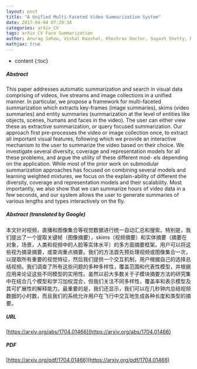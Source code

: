 ```yaml
---
layout: post
title: "A Unified Multi-Faceted Video Summarization System"
date: 2017-04-04 07:29:34
categories: arXiv_CV
tags: arXiv_CV Face Summarization
author: Anurag Sahoo, Vishal Kaushal, Khoshrav Doctor, Suyash Shetty, Rishabh Iyer, Ganesh Ramakrishnan
mathjax: true
---
```


* content
{:toc}

##### Abstract
This paper addresses automatic summarization and search in visual data comprising of videos, live streams and image collections in a unified manner. In particular, we propose a framework for multi-faceted summarization which extracts key-frames (image summaries), skims (video summaries) and entity summaries (summarization at the level of entities like objects, scenes, humans and faces in the video). The user can either view these as extractive summarization, or query focused summarization. Our approach first pre-processes the video or image collection once, to extract all important visual features, following which we provide an interactive mechanism to the user to summarize the video based on their choice. We investigate several diversity, coverage and representation models for all these problems, and argue the utility of these different mod- els depending on the application. While most of the prior work on submodular summarization approaches has focused on combining several models and learning weighted mixtures, we focus on the explain-ability of different the diversity, coverage and representation models and their scalability. Most importantly, we also show that we can summarize hours of video data in a few seconds, and our system allows the user to generate summaries of various lengths and types interactively on the fly.

##### Abstract (translated by Google)
本文针对视频，直播和图像集合等视觉数据进行统一自动汇总和搜索。特别是，我们提出了一个提取关键帧（图像摘要），skims（视频摘要）和实体摘要（摘要在对象，场景，人类和视频中的人脸等实体水平）的多方面摘要框架。用户可以将这些视为摘录摘要，或查询重点摘要。我们的方法首先预处理视频或图像集合一次，以提取所有重要的视觉特征，然后我们提供一个交互机制，用户根据自己的选择总结视频。我们调查了所有这些问题的多种多样性，覆盖范围和代表性模型，并根据应用来论证这些不同模型的实用性。虽然以前大多数关于子模块摘要方法的研究集中在结合几个模型和学习加权混合，但我们关注不同多样性，覆盖率和表示模型及其可扩展性的解释能力。最重要的是，我们还显示，我们可以在几秒钟内总结视频数据的小时数，而且我们的系统允许用户在飞行中交互地生成各种长度和类型的摘要。

##### URL
[https://arxiv.org/abs/1704.01466](https://arxiv.org/abs/1704.01466)

##### PDF
[https://arxiv.org/pdf/1704.01466](https://arxiv.org/pdf/1704.01466)

